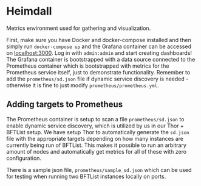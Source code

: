 # Heimdall
Metrics environment used for gathering and visualization.

First, make sure you have Docker and docker-compose installed and then simply run `docker-compose up` and the Grafana container can be accessed on [localhost:3000](http://localhost:3000). Log in with `admin:admin` and start creating dashboards! The Grafana container is bootstrapped with a data source connected to the Prometheus container which is bootstrapped with metrics for the Prometheus service itself, just to demonstrate functionality. Remember to add the `prometheus/sd.json` file if dynamic service discovery is needed - otherwise it is fine to just modify `prometheus/prometheus.yml`.

## Adding targets to Prometheus
The Prometheus container is setup to scan a file `prometheus/sd.json` to enable dynamic service discovery, which is utilized by us in our Thor + BFTList setup. We have setup Thor to automatically generate the `sd.json` file with the appropriate targets depending on how many instances are currently being run of BFTList. This makes it possible to run an arbitrary amount of nodes and automatically get metrics for all of these with zero configuration. 

There is a sample json file, `prometheus/sample_sd.json` which can be used for testing when running two BFTList instances locally on ports.